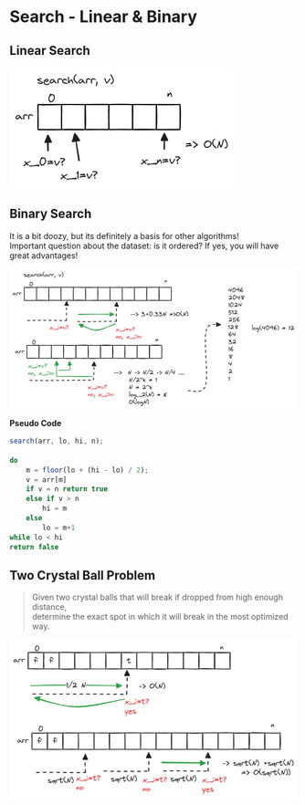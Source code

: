 # Search - Linear & Binary

## Linear Search

![linear search](./images/linear-search.excalidraw.png)

## Binary Search

It is a bit doozy, but its definitely a basis for other algorithms!<br /> Important question about the dataset: is it ordered? If yes, you will have great advantages!

![binary search](./images/binary-search.excalidraw.png)

**Pseudo Code**

```javascript
search(arr, lo, hi, n);

do
    m = floor(lo + (hi - lo) / 2);
    v = arr[m]
    if v = n return true
    else if v > n
        hi = m
    else
        lo = m+1
while lo < hi
return false
```

## Two Crystal Ball Problem

> Given two crystal balls that will break if dropped from high enough distance,<br />determine the exact spot in which it will break in the most optimized way.

![two crystal ball problem](./images/two-crystal-ball.excalidraw.png)
